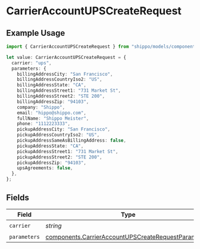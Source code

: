 # CarrierAccountUPSCreateRequest

## Example Usage

```typescript
import { CarrierAccountUPSCreateRequest } from "shippo/models/components";

let value: CarrierAccountUPSCreateRequest = {
  carrier: "ups",
  parameters: {
    billingAddressCity: "San Francisco",
    billingAddressCountryIso2: "US",
    billingAddressState: "CA",
    billingAddressStreet1: "731 Market St",
    billingAddressStreet2: "STE 200",
    billingAddressZip: "94103",
    company: "Shippo",
    email: "hippo@shippo.com",
    fullName: "Shippo Meister",
    phone: "1112223333",
    pickupAddressCity: "San Francisco",
    pickupAddressCountryIso2: "US",
    pickupAddressSameAsBillingAddress: false,
    pickupAddressState: "CA",
    pickupAddressStreet1: "731 Market St",
    pickupAddressStreet2: "STE 200",
    pickupAddressZip: "94103",
    upsAgreements: false,
  },
};
```

## Fields

| Field                                                                                                                      | Type                                                                                                                       | Required                                                                                                                   | Description                                                                                                                | Example                                                                                                                    |
| -------------------------------------------------------------------------------------------------------------------------- | -------------------------------------------------------------------------------------------------------------------------- | -------------------------------------------------------------------------------------------------------------------------- | -------------------------------------------------------------------------------------------------------------------------- | -------------------------------------------------------------------------------------------------------------------------- |
| `carrier`                                                                                                                  | *string*                                                                                                                   | :heavy_check_mark:                                                                                                         | N/A                                                                                                                        | ups                                                                                                                        |
| `parameters`                                                                                                               | [components.CarrierAccountUPSCreateRequestParameters](../../models/components/carrieraccountupscreaterequestparameters.md) | :heavy_minus_sign:                                                                                                         | N/A                                                                                                                        |                                                                                                                            |